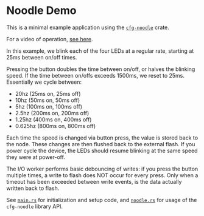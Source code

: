 # Noodle Demo

This is a minimal example application using the [`cfg-noodle`](https://github.com/tweedegolf/cfg-noodle) crate.

For a video of operation, [see here](https://www.youtube.com/watch?v=GUDZICfzQWM).

In this example, we blink each of the four LEDs at a regular rate, starting at 25ms between on/off times.

Pressing the button doubles the time between on/off, or halves the blinking speed. If the time between on/offs exceeds 1500ms, we reset to 25ms. Essentially we cycle between:

* 20hz (25ms on, 25ms off)
* 10hz (50ms on, 50ms off)
* 5hz (100ms on, 100ms off)
* 2.5hz (200ms on, 200ms off)
* 1.25hz (400ms on, 400ms off)
* 0.625hz (800ms on, 800ms off)

Each time the speed is changed via button press, the value is stored back to the node. These changes are then flushed back to the external flash. If you power cycle the device, the LEDs should resume blinking at the same speed they were at power-off.

The I/O worker performs basic debouncing of writes: if you press the button multiple times, a write to flash does NOT occur for every press. Only when a timeout has been exceeded between write events, is the data actually written back to flash.

See [`main.rs`](./src/main.rs) for initialization and setup code, and [`noodle.rs`](./src/noodle.rs) for usage of the `cfg-noodle` library API.
